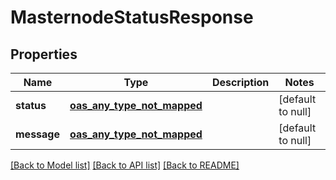 # MasternodeStatusResponse
## Properties

| Name | Type | Description | Notes |
|------------ | ------------- | ------------- | -------------|
| **status** | [**oas_any_type_not_mapped**](.md) |  | [default to null] |
| **message** | [**oas_any_type_not_mapped**](.md) |  | [default to null] |

[[Back to Model list]](../README.md#documentation-for-models) [[Back to API list]](../README.md#documentation-for-api-endpoints) [[Back to README]](../README.md)

